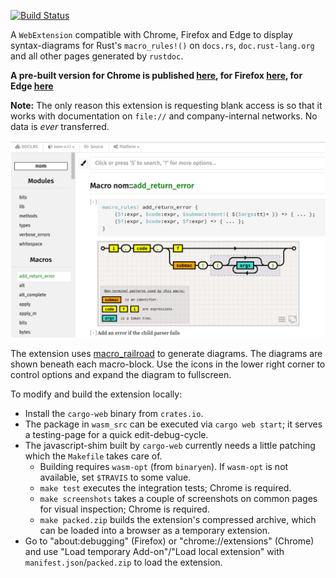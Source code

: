 [![Build Status](https://travis-ci.org/lukaslueg/macro_railroad_ext.svg?branch=master)](https://travis-ci.org/lukaslueg/macro_railroad_ext)

A `WebExtension` compatible with Chrome, Firefox and Edge to display syntax-diagrams for Rust's `macro_rules!()` on `docs.rs`, `doc.rust-lang.org` and all other pages generated by `rustdoc`.

**A pre-built version for Chrome is published [here](https://chrome.google.com/webstore/detail/macrorailroad/jeinhnlccpembeoccdhdpnolnmkfcblp), for Firefox [here](https://addons.mozilla.org/en-US/firefox/addon/macro_railroad/), for Edge [here](https://microsoftedge.microsoft.com/addons/detail/falpndjdhnafmnjajiooahgjlimgjjjk)**

**Note:** The only reason this extension is requesting blank access is so that it works with
documentation on `file://` and company-internal networks. No data is *ever* transferred.

![Screenshot](./var/screenshot1.png)

The extension uses [macro_railroad](https://github.com/lukaslueg/macro_railroad) to generate diagrams. The diagrams are shown beneath each macro-block. Use the icons in the lower right corner to control options and expand the diagram to fullscreen.

To modify and build the extension locally:

* Install the `cargo-web` binary from `crates.io`.
* The package in `wasm_src` can be executed via `cargo web start`; it serves a testing-page for a quick edit-debug-cycle.
* The javascript-shim built by `cargo-web` currently needs a little patching which the `Makefile` takes care of.
  * Building requires `wasm-opt` (from `binaryen`). If `wasm-opt` is not available, set `$TRAVIS` to some value.
  * `make test` executes the integration tests; Chrome is required.
  * `make screenshots` takes a couple of screenshots on common pages for visual inspection; Chrome is required.
  * `make packed.zip` builds the extension's compressed archive, which can be loaded into a browser as a temporary extension.
* Go to "about:debugging" (Firefox) or "chrome://extensions" (Chrome) and use "Load temporary Add-on"/"Load local extension" with `manifest.json`/`packed.zip` to load the extension. 